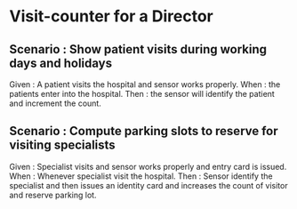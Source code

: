 # Visit-counter for a Director

## Scenario : Show patient visits during working days and holidays

  Given : A patient visits the hospital and sensor works properly.
  When : the patients enter into the hospital. 
  Then : the sensor will identify the patient and increment the count. 

## Scenario : Compute parking slots to reserve for visiting specialists

  Given : Specialist visits and  sensor works properly and entry card is issued.
  When : Whenever specialist visit the hospital.
  Then : Sensor identify the specialist and then issues an identity card and increases the count of visitor and reserve parking lot.
